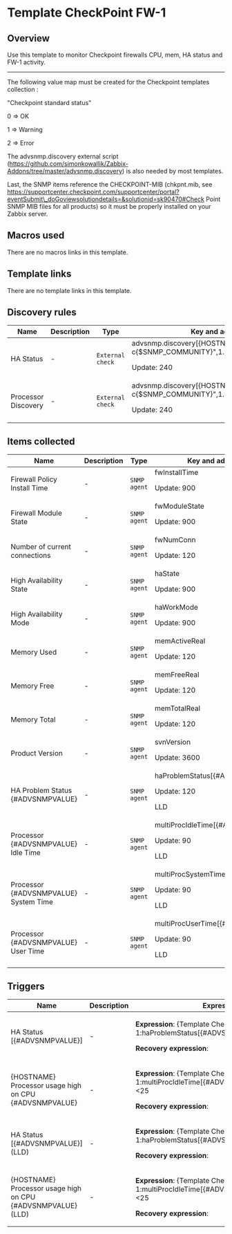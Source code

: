 # Template CheckPoint FW-1

## Overview

Use this template to monitor Checkpoint firewalls CPU, mem, HA status and FW-1 activity.


 


****


 


The following value map must be created for the Checkpoint templates collection :


 


"Checkpoint standard status"


 


0 ⇒ OK


 


1 ⇒ Warning


 


2 ⇒ Error


 


The advsnmp.discovery external script (https://github.com/simonkowallik/Zabbix-Addons/tree/master/advsnmp.discovery) is also needed by most templates.


Last, the SNMP items reference the CHECKPOINT-MIB (chkpnt.mib, see https://supportcenter.checkpoint.com/supportcenter/portal?eventSubmit\_doGoviewsolutiondetails=&solutionid=sk90470#Check Point SNMP MIB files for all products) so it must be properly installed on your Zabbix server.



## Macros used

There are no macros links in this template.

## Template links

There are no template links in this template.

## Discovery rules

|Name|Description|Type|Key and additional info|
|----|-----------|----|----|
|HA Status|<p>-</p>|`External check`|advsnmp.discovery[{HOSTNAME},"-v2c -c{$SNMP_COMMUNITY}",1.3.6.1.4.1.2620.1.5.13.1.2,1.3]<p>Update: 240</p>|
|Processor Discovery|<p>-</p>|`External check`|advsnmp.discovery[{HOSTNAME},"-v2c -c{$SNMP_COMMUNITY}",1.3.6.1.4.1.2620.1.6.7.5.1.1,1.3]<p>Update: 240</p>|
## Items collected

|Name|Description|Type|Key and additional info|
|----|-----------|----|----|
|Firewall Policy Install Time|<p>-</p>|`SNMP agent`|fwInstallTime<p>Update: 900</p>|
|Firewall Module State|<p>-</p>|`SNMP agent`|fwModuleState<p>Update: 900</p>|
|Number of current connections|<p>-</p>|`SNMP agent`|fwNumConn<p>Update: 120</p>|
|High Availability State|<p>-</p>|`SNMP agent`|haState<p>Update: 900</p>|
|High Availability Mode|<p>-</p>|`SNMP agent`|haWorkMode<p>Update: 900</p>|
|Memory Used|<p>-</p>|`SNMP agent`|memActiveReal<p>Update: 120</p>|
|Memory Free|<p>-</p>|`SNMP agent`|memFreeReal<p>Update: 120</p>|
|Memory Total|<p>-</p>|`SNMP agent`|memTotalReal<p>Update: 120</p>|
|Product Version|<p>-</p>|`SNMP agent`|svnVersion<p>Update: 3600</p>|
|HA Problem Status {#ADVSNMPVALUE}|<p>-</p>|`SNMP agent`|haProblemStatus[{#ADVSNMPVALUE}]<p>Update: 120</p><p>LLD</p>|
|Processor {#ADVSNMPVALUE} Idle Time|<p>-</p>|`SNMP agent`|multiProcIdleTime[{#ADVSNMPVALUE}]<p>Update: 90</p><p>LLD</p>|
|Processor {#ADVSNMPVALUE} System Time|<p>-</p>|`SNMP agent`|multiProcSystemTime[{#ADVSNMPVALUE}]<p>Update: 90</p><p>LLD</p>|
|Processor {#ADVSNMPVALUE} User Time|<p>-</p>|`SNMP agent`|multiProcUserTime[{#ADVSNMPVALUE}]<p>Update: 90</p><p>LLD</p>|
## Triggers

|Name|Description|Expression|Priority|
|----|-----------|----------|--------|
|HA Status [{#ADVSNMPVALUE}]|<p>-</p>|<p>**Expression**: {Template CheckPoint FW-1:haProblemStatus[{#ADVSNMPVALUE}].str(OK)}=0</p><p>**Recovery expression**: </p>|average|
|{HOSTNAME} Processor usage high on CPU {#ADVSNMPVALUE}|<p>-</p>|<p>**Expression**: {Template CheckPoint FW-1:multiProcIdleTime[{#ADVSNMPVALUE}].avg(300)}<25</p><p>**Recovery expression**: </p>|average|
|HA Status [{#ADVSNMPVALUE}] (LLD)|<p>-</p>|<p>**Expression**: {Template CheckPoint FW-1:haProblemStatus[{#ADVSNMPVALUE}].str(OK)}=0</p><p>**Recovery expression**: </p>|average|
|{HOSTNAME} Processor usage high on CPU {#ADVSNMPVALUE} (LLD)|<p>-</p>|<p>**Expression**: {Template CheckPoint FW-1:multiProcIdleTime[{#ADVSNMPVALUE}].avg(300)}<25</p><p>**Recovery expression**: </p>|average|
